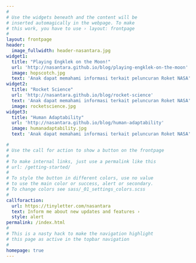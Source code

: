 ```yaml
---
#
# Use the widgets beneath and the content will be
# inserted automagically in the webpage. To make
# this work, you have to use › layout: frontpage
#
layout: frontpage
header:
  image_fullwidth: header-nasantara.jpg
widget1:
  title: "Playing Engklek on the Moon!"
  url: 'http://nasantara.github.io/blog/playing-engklek-on-the-moon'
  image: hopscotch.jpg
  text: 'Anak dapat memahami informasi terkait peluncuran Roket NASA'
widget2:
  title: "Rocket Science"
  url: 'http://nasantara.github.io/blog/rocket-science'
  text: 'Anak dapat memahami informasi terkait peluncuran Roket NASA'
  image: rocketscience.jpg
widget3:
  title: "Human Adaptability"
  url: 'http://nasantara.github.io/blog/human-adaptability'
  image: humanadaptability.jpg
  text: 'Anak dapat memahami informasi terkait peluncuran Roket NASA'

#
# Use the call for action to show a button on the frontpage
#
# To make internal links, just use a permalink like this
# url: /getting-started/
#
# To style the button in different colors, use no value
# to use the main color or success, alert or secondary.
# To change colors see sass/_01_settings_colors.scss
#
callforaction:
  url: https://tinyletter.com/nasantara
  text: Inform me about new updates and features ›
  style: alert
permalink: /index.html
#
# This is a nasty hack to make the navigation highlight
# this page as active in the topbar navigation
#
homepage: true
---
```


